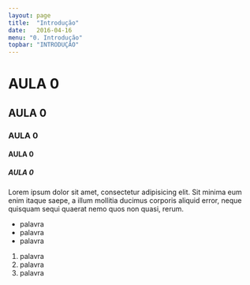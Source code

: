 ```yaml
---
layout: page
title:  "Introdução"
date:   2016-04-16
menu: "0. Introdução"
topbar: "INTRODUÇÃO"
---
```


# AULA 0

## AULA 0

### AULA 0

#### AULA 0

##### AULA 0

Lorem ipsum dolor sit amet, consectetur adipisicing elit. Sit minima eum enim itaque saepe, a illum mollitia ducimus corporis aliquid error, neque quisquam sequi quaerat nemo quos non quasi, rerum.

- palavra
- palavra
- palavra

1. palavra
1. palavra
1. palavra
